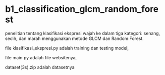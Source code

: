 # b1_classification_glcm_random_forest
penelitian tentang klasifikasi ekspresi wajah ke dalam tiga kategori: senang, sedih, dan marah menggunakan metode GLCM dan Random Forest.


file klasifikasi_ekspresi.py adalah training dan testing model, 

file main.py adalah file websitenya, 


dataset(3s).zip adalah datasetnya
